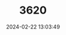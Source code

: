 ---
title: "3620"
category: "Calomyscus hotsoni"
draft: false
date: 2024-02-22 13:03:49
languages:
  English: ["Hotson’s Calomyscus", "Hotson’s Mouse-like Hamster", "Hotson's Brush-tailed Mouse"]
  German: ["Hotson-Maushamster"]
---